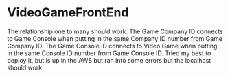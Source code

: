 # VideoGameFrontEnd
The relationship one to many should work.
The Game Company ID connects to Game Console when putting in the same Company ID number from Game Company ID. 
The Game Console ID connects to Video Game when putting in the same Console ID number from Game Console ID.
Tried my best to deploy it, but is up in the AWS but ran into some errors but the localhost should work 

